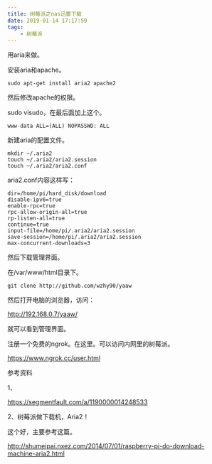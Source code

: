 ```yaml
---
title: 树莓派之nas迅雷下载
date: 2019-01-14 17:17:59
tags:
	- 树莓派
---
```




用aria来做。

安装aria和apache。

```
sudo apt-get install aria2 apache2
```

然后修改apache的权限。

sudo visudo，在最后面加上这个。

```
www-data ALL=(ALL) NOPASSWD: ALL
```

新建aria的配置文件。

```
mkdir ~/.aria2
touch ~/.aria2/aria2.session
touch ~/.aria2/aria2.conf
```

aria2.conf内容这样写：

```
dir=/home/pi/hard_disk/download
disable-ipv6=true
enable-rpc=true
rpc-allow-origin-all=true
rp-listen-all=true
continue=true
input-file=/home/pi/.aria2/aria2.session
save-session=/home/pi/.aria2/aria2.session
max-concurrent-downloads=3
```

然后下载管理界面。

在/var/www/html目录下。

```
git clone http://github.com/wzhy90/yaaw
```

然后打开电脑的浏览器，访问：

http://192.168.0.7/yaaw/

就可以看到管理界面。



注册一个免费的ngrok。在这里。可以访问内网里的树莓派。

https://www.ngrok.cc/user.html

参考资料

1、

https://segmentfault.com/a/1190000014248533

2、树莓派做下载机，Aria2！

这个好，主要参考这篇。

http://shumeipai.nxez.com/2014/07/01/raspberry-pi-do-download-machine-aria2.html